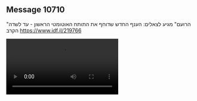## Message 10710

"הרועם" מגיע לצאלים: 
הענף החדש שדוחף את התותח האוטומטי הראשון - עד לשדה הקרב
https://www.idf.il/219766

![Video](10710/10710_media.mp4)
